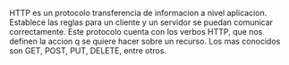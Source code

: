 HTTP es un protocolo transferencia de informacion a nivel aplicacion. Establece las reglas para un cliente y un servidor se puedan comunicar correctamente. Este protocolo cuenta con los verbos HTTP, que nos definen la accion q se quiere hacer sobre un recurso. Los mas conocidos son GET, POST, PUT, DELETE, entre otros.